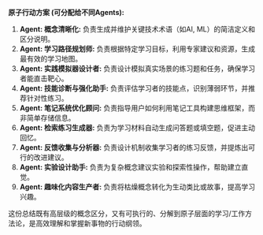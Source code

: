 **原子行动方案 (可分配给不同Agents):**

1.  **Agent: 概念清晰化:** 负责生成并维护关键技术术语（如AI, ML）的简洁定义和区分说明。
2.  **Agent: 学习路径规划师:** 负责根据特定学习目标，利用专家建议和资源，生成最有效的学习地图。
3.  **Agent: 实践模拟器设计者:** 负责设计模拟真实场景的练习题和任务，确保学习者能直击靶心。
4.  **Agent: 技能诊断与强化助手:** 负责评估学习者的技能点，识别薄弱环节，并推荐针对性练习。
5.  **Agent: 笔记系统优化顾问:** 负责指导用户如何利用笔记工具构建思维框架，而非简单存储信息。
6.  **Agent: 检索练习生成器:** 负责为学习材料自动生成问答题或填空题，促进主动回忆。
7.  **Agent: 反馈收集与分析器:** 负责设计机制收集学习者的练习反馈，并提炼出可行的改进建议。
8.  **Agent: 实验设计助手:** 负责为复杂概念建议实验和探索性操作，帮助建立直觉。
9.  **Agent: 趣味化内容生产者:** 负责将枯燥概念转化为生动类比或故事，提高学习兴趣。

这份总结既有高层级的概念区分，又有可执行的、分解到原子层面的学习/工作方法论，是高效理解和掌握新事物的行动纲领。